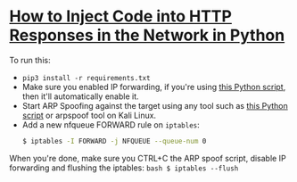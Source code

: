 # [How to Inject Code into HTTP Responses in the Network in Python](https://www.thepythoncode.com/article/injecting-code-to-html-in-a-network-scapy-python)
To run this:
- `pip3 install -r requirements.txt`
- Make sure you enabled IP forwarding, if you're using [this Python script](https://www.thepythoncode.com/code/building-arp-spoofer-using-scapy), then it'll automatically enable it.
- Start ARP Spoofing against the target using any tool such as [this Python script](https://www.thepythoncode.com/code/building-arp-spoofer-using-scapy) or arpspoof tool on Kali Linux.
- Add a new nfqueue FORWARD rule on `iptables`:
    ```bash
    $ iptables -I FORWARD -j NFQUEUE --queue-num 0
    ```

When you're done, make sure you CTRL+C the ARP spoof script, disable IP forwarding and flushing the iptables:
    ```bash
    $ iptables --flush
    ```